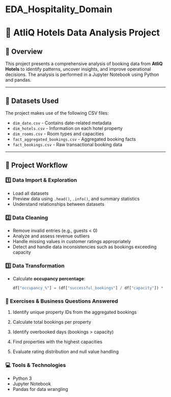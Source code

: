 # EDA_Hospitality_Domain
# 🏨 AtliQ Hotels Data Analysis Project

## 📖 Overview

This project presents a comprehensive analysis of booking data from **AtliQ Hotels** to identify patterns, uncover insights, and improve operational decisions. The analysis is performed in a Jupyter Notebook using Python and pandas.

---

## 📁 Datasets Used

The project makes use of the following CSV files:

- `dim_date.csv` - Contains date-related metadata
- `dim_hotels.csv` - Information on each hotel property
- `dim_rooms.csv` - Room types and capacities
- `fact_aggregated_bookings.csv` - Aggregated booking facts
- `fact_bookings.csv` - Raw transactional booking data

---

## 🧭 Project Workflow

### 1️⃣ Data Import & Exploration
- Load all datasets
- Preview data using `.head()`, `.info()`, and summary statistics
- Understand relationships between datasets

### 2️⃣ Data Cleaning
- Remove invalid entries (e.g., guests < 0)
- Analyze and assess revenue outliers
- Handle missing values in customer ratings appropriately
- Detect and handle data inconsistencies such as bookings exceeding capacity

### 3️⃣ Data Transformation
- Calculate **occupancy percentage**:
  ```python
  df["occupancy_%"] = (df["successful_bookings"] / df["capacity"]) * 100

### 🧪 Exercises & Business Questions Answered
1) Identify unique property IDs from the aggregated bookings

2) Calculate total bookings per property

3) Identify overbooked days (bookings > capacity)

4) Find properties with the highest capacities

5) Evaluate rating distribution and null value handling

### 💻 Tools & Technologies
- Python 3
- Jupyter Notebook
- Pandas for data wrangling

